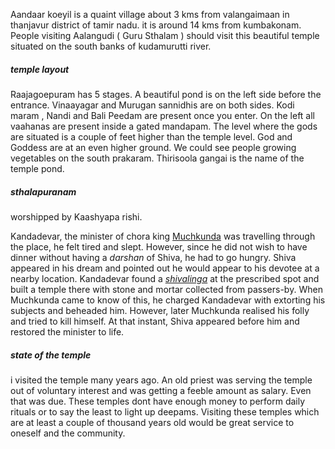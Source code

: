 <!-- wp:paragraph {"fontSize":"normal"} -->
<p class="has-normal-font-size">Aandaar koeyil is a quaint village about 3 kms from valangaimaan in thanjavur district of tamir nadu. it is around 14 kms from kumbakonam. People visiting Aalangudi ( Guru Sthalam ) should visit this beautiful temple situated on the south banks of kudamurutti river.</p>
<!-- /wp:paragraph -->

<!-- wp:heading {"level":5} -->
<h5>temple layout</h5>
<!-- /wp:heading -->

<!-- wp:paragraph -->
<p>Raajagoepuram has 5 stages. A beautiful pond is on the left side before the entrance. Vinaayagar and Murugan sannidhis are on both sides. Kodi maram , Nandi and Bali Peedam are present once you enter. On the left all vaahanas are present inside a gated mandapam. The level where the gods are situated is a couple of feet higher than the temple level. God and Goddess are at an even higher ground. We could see people growing vegetables on the south prakaram. Thirisoola gangai is the name of the temple pond.</p>
<!-- /wp:paragraph -->

<!-- wp:heading {"level":5} -->
<h5><strong>sthalapuranam</strong></h5>
<!-- /wp:heading -->

<!-- wp:paragraph -->
<p>worshipped by Kaashyapa rishi.</p>
<!-- /wp:paragraph -->

<!-- wp:paragraph -->
<p>Kandadevar, the minister of chora king&nbsp;<a href="https://en.wikipedia.org/w/index.php?title=Muchkunda&amp;action=edit&amp;redlink=1">Muchkunda</a>&nbsp;was travelling through the place, he felt tired and slept. However, since he did not wish to have dinner without having a&nbsp;<em>darshan</em>&nbsp;of Shiva, he had to go hungry. Shiva appeared in his dream and pointed out he would appear to his devotee at a nearby location. Kandadevar found a&nbsp;<em><a href="https://en.wikipedia.org/wiki/Shivalinga">shivalinga</a></em>&nbsp;at the prescribed spot and built a temple there with stone and mortar collected from passers-by. When Muchkunda came to know of this, he charged Kandadevar with extorting his subjects and beheaded him. However, later Muchkunda realised his folly and tried to kill himself. At that instant, Shiva appeared before him and restored the minister to life.</p>
<!-- /wp:paragraph -->

<!-- wp:heading {"level":5} -->
<h5>state of the temple</h5>
<!-- /wp:heading -->

<!-- wp:paragraph -->
<p>i visited the temple many years ago. An old priest was serving the temple out of voluntary interest and was getting a feeble amount as salary. Even that was due. These temples dont have enough money to perform daily rituals or to say the least to light up deepams. Visiting these temples which are at least a couple of thousand years old would be great service to oneself and the community.</p>
<!-- /wp:paragraph -->